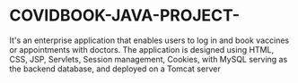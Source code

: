 # COVIDBOOK-JAVA-PROJECT-
It's an enterprise application that enables users to log in and book vaccines or appointments with doctors.  The application is designed using HTML, CSS, JSP, Servlets, Session management, Cookies, with MySQL serving as       the backend database, and deployed on a Tomcat server
